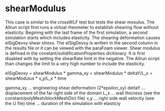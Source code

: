 # shearModulus

This case is similar to the crossWLF test but tests the shear mosulus. The Allrun script first runs a virtual rheometer
to establish shearing flow without elasticity.
Begining with the last frame of the first simulation, a second simulation starts which includes elasticity. The shearing
deformation causes elSigDevxy shear stress. The elSigDevxy is written in the second column in the results file or it can
be viewed with the paraFoam viewer. Shear modulus is defined in the constant/solidificationProperties dictionary. It is
first disabled with by setting the shearRate limit in the negative. The Allrun script than changes the limit to a very
high number to include the elasticity.

elSigDevxy = shearModulus * gamma_xy
           = shearModulus * deltaY/L_x
           = shearModulus * v_y/L_x * time

gamma_xy   ... engineering shear deformation (2*epsilon_xy)
deltaY     ... displacement of the far right side of the domain
L_x        ... wall thicness (see the constant/polyMesh/blockMeshDict file)
v_y        ... right side wall velocity (see the U file)
time       ... duration of the simulation with elasticiy

